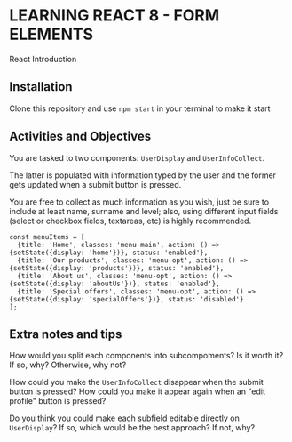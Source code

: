 # LEARNING REACT 8 - FORM ELEMENTS
React Introduction

## Installation

Clone this repository and use `npm start` in your terminal to make it start

## Activities and Objectives

You are tasked to two components: `UserDisplay` and `UserInfoCollect`.

The latter is populated with information typed by the user and the former gets updated when a submit button is pressed.

You are free to collect as much information as you wish, just be sure to include at least name, surname and level; also, using different input fields (select or checkbox fields, textareas, etc) is highly recommended.

```
const menuItems = [
  {title: 'Home', classes: 'menu-main', action: () => {setState({display: 'home'})}, status: 'enabled'},
  {title: 'Our products', classes: 'menu-opt', action: () => {setState({display: 'products'})}, status: 'enabled'},
  {title: 'About us', classes: 'menu-opt', action: () => {setState({display: 'aboutUs'})}, status: 'enabled'},
  {title: 'Special offers', classes: 'menu-opt', action: () => {setState({display: 'specialOffers'})}, status: 'disabled'}
];
```

## Extra notes and tips

How would you split each components into subcompoments? Is it worth it? If so, why? Otherwise, why not?

How could you make the `UserInfoCollect` disappear when the submit button is pressed? How could you make it appear again when an "edit profile" button is pressed?

Do you think you could make each subfield editable directly on `UserDisplay`? If so, which would be the best approach? If not, why?
